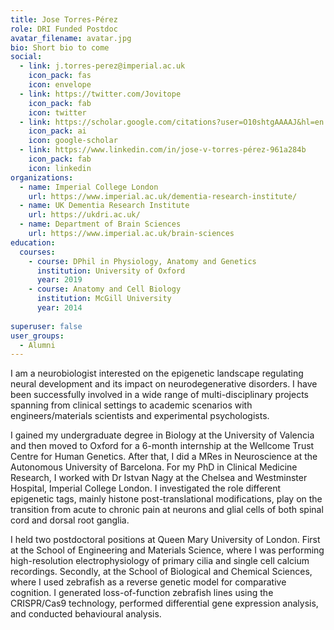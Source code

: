 ```yaml
---
title: Jose Torres-Pérez
role: DRI Funded Postdoc
avatar_filename: avatar.jpg
bio: Short bio to come
social:
  - link: j.torres-perez@imperial.ac.uk
    icon_pack: fas
    icon: envelope
  - link: https://twitter.com/Jovitope
    icon_pack: fab
    icon: twitter
  - link: https://scholar.google.com/citations?user=O10shtgAAAAJ&hl=en
    icon_pack: ai
    icon: google-scholar
  - link: https://www.linkedin.com/in/jose-v-torres-pérez-961a284b
    icon_pack: fab
    icon: linkedin
organizations:
  - name: Imperial College London
    url: https://www.imperial.ac.uk/dementia-research-institute/
  - name: UK Dementia Research Institute
    url: https://ukdri.ac.uk/
  - name: Department of Brain Sciences
    url: https://www.imperial.ac.uk/brain-sciences
education:
  courses:
    - course: DPhil in Physiology, Anatomy and Genetics
      institution: University of Oxford
      year: 2019
    - course: Anatomy and Cell Biology
      institution: McGill University
      year: 2014      
      
superuser: false
user_groups:
  - Alumni
---
```


I am a neurobiologist interested on the epigenetic landscape regulating neural development and its impact on neurodegenerative disorders. I have been successfully involved in a wide range of multi-disciplinary projects spanning from clinical settings to academic scenarios with engineers/materials scientists and experimental psychologists. 

I gained my undergraduate degree in Biology at the University of Valencia and then moved to Oxford for a 6-month internship at the Wellcome Trust Centre for Human Genetics. After that, I did a MRes in Neuroscience at the Autonomous University of Barcelona. For my PhD in Clinical Medicine Research, I worked with Dr Istvan Nagy at the Chelsea and Westminster Hospital, Imperial College London. I investigated the role different epigenetic tags, mainly histone post-translational modifications, play on the transition from acute to chronic pain at neurons and glial cells of both spinal cord and dorsal root ganglia. 

I held two postdoctoral positions at Queen Mary University of London.  First at the School of Engineering and Materials Science, where I was performing high-resolution electrophysiology of primary cilia and single cell calcium recordings. Secondly, at the School of Biological and Chemical Sciences, where I used zebrafish as a reverse genetic model for comparative cognition. I generated loss-of-function zebrafish lines using the CRISPR/Cas9 technology, performed differential gene expression analysis, and conducted behavioural analysis.   
